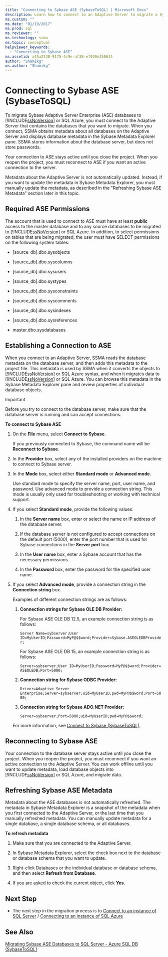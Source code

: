```yaml
---
title: "Connecting to Sybase ASE (SybaseToSQL) | Microsoft Docs"
description: Learn how to connect to an Adaptive Server to migrate a Sybase Adaptive Server Enterprise (ASE) database to SQL Server or Azure SQL Database.
ms.custom: ""
ms.date: "01/19/2017"
ms.prod: sql
ms.reviewer: ""
ms.technology: ssma
ms.topic: conceptual
helpviewer_keywords: 
  - "Connecting to Sybase ASE"
ms.assetid: a45a2330-9175-4c9e-af38-ef920e350614
author: "Shamikg"
ms.author: "Shamikg"
---
```

# Connecting to Sybase ASE (SybaseToSQL)
To migrate Sybase Adaptive Server Enterprise (ASE) databases to [!INCLUDE[ssNoVersion](../../includes/ssnoversion-md.md)] or SQL Azure, you must connect to the Adaptive Server that contains the databases that you want to migrate. When you connect, SSMA obtains metadata about all databases on the Adaptive Server and displays database metadata in the Sybase Metadata Explorer pane. SSMA stores information about the database server, but does not store passwords.  
  
Your connection to ASE stays active until you close the project. When you reopen the project, you must reconnect to ASE if you want an active connection to the server.  
  
Metadata about the Adaptive Server is not automatically updated. Instead, if you want to update the metadata in Sybase Metadata Explorer, you must manually update the metadata, as described in the "Refreshing Sybase ASE Metadata" section later in this topic.  
  
## Required ASE Permissions  
The account that is used to connect to ASE must have at least **public** access to the master database and to any source databases to be migrated to [!INCLUDE[ssNoVersion](../../includes/ssnoversion-md.md)] or SQL Azure. In addition, to select permissions on tables that are being migrated, the user must have SELECT permissions on the following system tables:  
  
-   [source_db].dbo.sysobjects  
  
-   [source_db].dbo.syscolumns  
  
-   [source_db].dbo.sysusers  
  
-   [source_db].dbo.systypes  
  
-   [source_db].dbo.sysconstraints  
  
-   [source_db].dbo.syscomments  
  
-   [source_db].dbo.sysindexes  
  
-   [source_db].dbo.sysreferences  
  
-   master.dbo.sysdatabases  
  
## Establishing a Connection to ASE  
When you connect to an Adaptive Server, SSMA reads the database metadata on the database server, and then adds this metadata to the project file. This metadata  is used by SSMA when it converts the objects to [!INCLUDE[ssNoVersion](../../includes/ssnoversion-md.md)] or SQL Azure syntax, and when it migrates data to [!INCLUDE[ssNoVersion](../../includes/ssnoversion-md.md)] or SQL Azure. You can browse this metadata in the Sybase Metadata Explorer pane and review properties of individual database objects.  
  
> [!IMPORTANT]  
> Before you try to connect to the database server, make sure that the database server is running and can accept connections.  
  
**To connect to Sybase ASE**  
  
1.  On the **File** menu, select **Connect to Sybase**.  
  
    If you previously connected to Sybase, the command name will be **Reconnect to Sybase**.  
  
2.  In the **Provider** box, select any of the installed providers on the machine to connect to Sybase server.  
  
3.  In the **Mode** box, select either **Standard mode** or **Advanced mode**.  
  
    Use standard mode to specify the server name, port, user name, and password. Use advanced mode to provide a connection string. This mode is usually only used for troubleshooting or working with technical support.  
  
4.  If you select **Standard mode**, provide the following values:  
  
    1.  In the **Server name** box, enter or select the name or IP address of the database server.  
  
    2.  If the database server is not configured to accept connections on the default port (5000), enter the port number that is used for Sybase connections in the **Server port** box.  
  
    3.  In the **User name** box, enter a Sybase account that has the necessary permissions.  
  
    4.  In the **Password** box, enter the password for the specified user name.  
  
5.  If you select **Advanced mode**, provide a connection string in the **Connection string** box.  
  
    Examples of different connection strings are as follows:  
  
    1.  **Connection strings for Sybase OLE DB Provider:**  
  
        For Sybase ASE OLE DB 12.5, an example connection string is as follows:  
  
        `Server Name=sybserver;User ID=MyUserID;Password=MyP@$$word;Provider=Sybase.ASEOLEDBProvider;`  
  
        For Sybase ASE OLE DB 15, an example connection string is as follows:  
  
        `Server=sybserver;User ID=MyUserID;Password=MyP@$$word;Provider= ASEOLEDB;Port=5000;`  
  
    2.  **Connection string for Sybase ODBC Provider:**  
  
        `Driver=Adaptive Server Enterprise;Server=sybserver;uid=MyUserID;pwd=MyP@$$word;Port=5000;`  
  
    3.  **Connection string for Sybase ADO.NET Provider:**  
  
        `Server=sybserver;Port=5000;uid=MyUserID;pwd=MyP@$$word;`  
  
    For more information, see [Connect to Sybase &#40;SybaseToSQL&#41;](../../ssma/sybase/connect-to-sybase-sybasetosql.md).  
  
## Reconnecting to Sybase ASE  
Your connection to the database server stays active until you close the project. When you reopen the project, you must reconnect if you want an active connection to the Adaptive Server. You can work offline until you want to update metadata, load database objects into [!INCLUDE[ssNoVersion](../../includes/ssnoversion-md.md)] or SQL Azure, and migrate data.  
  
## Refreshing Sybase ASE Metadata  
Metadata about the ASE databases is not automatically refreshed. The metadata in Sybase Metadata Explorer is a snapshot of the metadata when you first connected to the Adaptive Server, or the last time that you manually refreshed metadata. You can manually update metadata for a single database, a single database schema, or all databases.  
  
**To refresh metadata**  
  
1.  Make sure that you are connected to the Adaptive Server.  
  
2.  In Sybase Metadata Explorer, select the check box next to the database or database schema that you want to update.  
  
3.  Right-click Databases or the individual database or database schema, and then select **Refresh from Database**.  
  
4.  If you are asked to check the current object, click **Yes**.  
  
## Next Step  
  
-   The next step in the migration process is to [Connect to an instance of SQL Server](connecting-to-sql-server-sybasetosql.md) / [Connecting to an instance of SQL Azure](connecting-to-azure-sql-db-sybasetosql.md)  
  
## See Also  
[Migrating Sybase ASE Databases to SQL Server - Azure SQL DB &#40;SybaseToSQL&#41;](../../ssma/sybase/migrating-sybase-ase-databases-to-sql-server-azure-sql-db-sybasetosql.md)  
  
